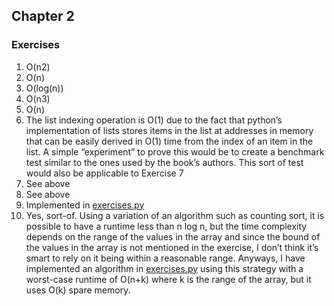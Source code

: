 ## Chapter 2

### Exercises
1. O(n2)
2. O(n)
3. O(log(n))
4. O(n3)
5. O(n)
6. The list indexing operation is O(1) due to the fact that python’s implementation of lists stores items in the list at addresses in memory that can be easily derived in O(1) time from the index of an item in the list. A simple “experiment” to prove this would be to create a benchmark test similar to the ones used by the book’s authors. This sort of test would also be applicable to Exercise 7
7. See above
8. See above
9. Implemented in [exercises.py](exercises.py)
10. Yes, sort-of. Using a variation of an algorithm such as counting sort, it is possible to have a runtime less than n log n, but the time complexity depends on the range of the values in the array and since the bound of the values in the array is not mentioned in the exercise, I don’t think it’s smart to rely on it being within a reasonable range. Anyways, I have implemented an algorithm in [exercises.py](exercises.py) using this strategy with a worst-case runtime of O(n+k) where k is the range of the array, but it uses O(k) spare memory.

